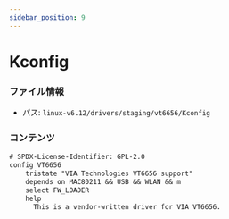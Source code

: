 ```yaml
---
sidebar_position: 9
---
```

# Kconfig

### ファイル情報

- パス: `linux-v6.12/drivers/staging/vt6656/Kconfig`

### コンテンツ

```txt
# SPDX-License-Identifier: GPL-2.0
config VT6656
	tristate "VIA Technologies VT6656 support"
	depends on MAC80211 && USB && WLAN && m
	select FW_LOADER
	help
	  This is a vendor-written driver for VIA VT6656.

```
